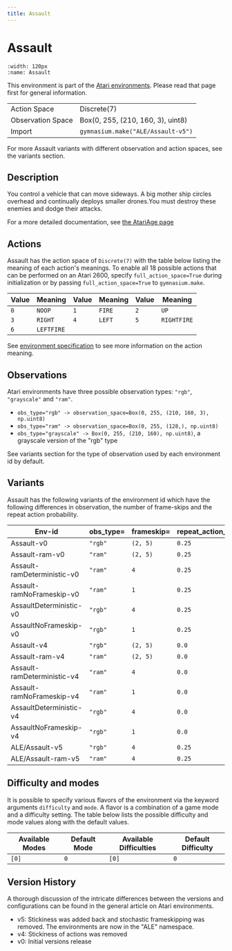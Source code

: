 ```yaml
---
title: Assault
---
```


# Assault

```{figure} ../_static/videos/environments/assault.gif
:width: 120px
:name: Assault
```

This environment is part of the <a href='..'>Atari environments</a>. Please read that page first for general information.

|   |   |
|---|---|
| Action Space | Discrete(7) |
| Observation Space | Box(0, 255, (210, 160, 3), uint8) |
| Import | `gymnasium.make("ALE/Assault-v5")` |

For more Assault variants with different observation and action spaces, see the variants section.

## Description

You control a vehicle that can move sideways. A big mother ship circles overhead and continually deploys smaller drones.You must destroy these enemies and dodge their attacks.

For a more detailed documentation, see [the AtariAge page](https://atariage.com/manual_html_page.php?SoftwareID=827)

## Actions

Assault has the action space of `Discrete(7)` with the table below listing the meaning of each action's meanings.
To enable all 18 possible actions that can be performed on an Atari 2600, specify `full_action_space=True` during
initialization or by passing `full_action_space=True` to `gymnasium.make`.

| Value   | Meaning    | Value   | Meaning   | Value   | Meaning     |
|---------|------------|---------|-----------|---------|-------------|
| `0`     | `NOOP`     | `1`     | `FIRE`    | `2`     | `UP`        |
| `3`     | `RIGHT`    | `4`     | `LEFT`    | `5`     | `RIGHTFIRE` |
| `6`     | `LEFTFIRE` |         |           |         |             |

See [environment specification](../env-spec) to see more information on the action meaning.

## Observations

Atari environments have three possible observation types: `"rgb"`, `"grayscale"` and `"ram"`.

- `obs_type="rgb" -> observation_space=Box(0, 255, (210, 160, 3), np.uint8)`
- `obs_type="ram" -> observation_space=Box(0, 255, (128,), np.uint8)`
- `obs_type="grayscale" -> Box(0, 255, (210, 160), np.uint8)`, a grayscale version of the "rgb" type

See variants section for the type of observation used by each environment id by default.


## Variants

Assault has the following variants of the environment id which have the following differences in observation,
the number of frame-skips and the repeat action probability.

| Env-id                      | obs_type=   | frameskip=   | repeat_action_probability=   |
|-----------------------------|-------------|--------------|------------------------------|
| Assault-v0                  | `"rgb"`     | `(2, 5)`     | `0.25`                       |
| Assault-ram-v0              | `"ram"`     | `(2, 5)`     | `0.25`                       |
| Assault-ramDeterministic-v0 | `"ram"`     | `4`          | `0.25`                       |
| Assault-ramNoFrameskip-v0   | `"ram"`     | `1`          | `0.25`                       |
| AssaultDeterministic-v0     | `"rgb"`     | `4`          | `0.25`                       |
| AssaultNoFrameskip-v0       | `"rgb"`     | `1`          | `0.25`                       |
| Assault-v4                  | `"rgb"`     | `(2, 5)`     | `0.0`                        |
| Assault-ram-v4              | `"ram"`     | `(2, 5)`     | `0.0`                        |
| Assault-ramDeterministic-v4 | `"ram"`     | `4`          | `0.0`                        |
| Assault-ramNoFrameskip-v4   | `"ram"`     | `1`          | `0.0`                        |
| AssaultDeterministic-v4     | `"rgb"`     | `4`          | `0.0`                        |
| AssaultNoFrameskip-v4       | `"rgb"`     | `1`          | `0.0`                        |
| ALE/Assault-v5              | `"rgb"`     | `4`          | `0.25`                       |
| ALE/Assault-ram-v5          | `"ram"`     | `4`          | `0.25`                       |

## Difficulty and modes

It is possible to specify various flavors of the environment via the keyword arguments `difficulty` and `mode`.
A flavor is a combination of a game mode and a difficulty setting. The table below lists the possible difficulty and mode values
along with the default values.

| Available Modes   | Default Mode   | Available Difficulties   | Default Difficulty   |
|-------------------|----------------|--------------------------|----------------------|
| `[0]`             | `0`            | `[0]`                    | `0`                  |

## Version History

A thorough discussion of the intricate differences between the versions and configurations can be found in the general article on Atari environments.

* v5: Stickiness was added back and stochastic frameskipping was removed. The environments are now in the "ALE" namespace.
* v4: Stickiness of actions was removed
* v0: Initial versions release
